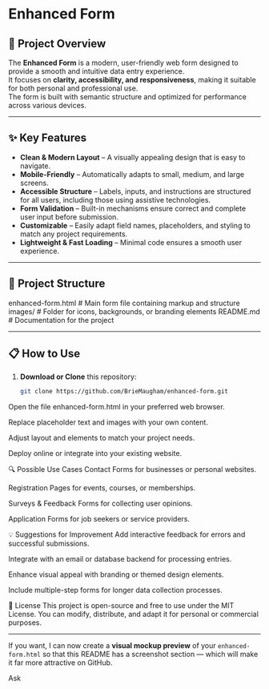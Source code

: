 # Enhanced Form

## 📖 Project Overview
The **Enhanced Form** is a modern, user-friendly web form designed to provide a smooth and intuitive data entry experience.  
It focuses on **clarity, accessibility, and responsiveness**, making it suitable for both personal and professional use.  
The form is built with semantic structure and optimized for performance across various devices.

---

## ✨ Key Features
- **Clean & Modern Layout** – A visually appealing design that is easy to navigate.
- **Mobile-Friendly** – Automatically adapts to small, medium, and large screens.
- **Accessible Structure** – Labels, inputs, and instructions are structured for all users, including those using assistive technologies.
- **Form Validation** – Built-in mechanisms ensure correct and complete user input before submission.
- **Customizable** – Easily adapt field names, placeholders, and styling to match any project requirements.
- **Lightweight & Fast Loading** – Minimal code ensures a smooth user experience.

---

## 📂 Project Structure
enhanced-form.html # Main form file containing markup and structure
images/ # Folder for icons, backgrounds, or branding elements
README.md # Documentation for the project


---

## 📋 How to Use
1. **Download or Clone** this repository:  
   ```bash
   git clone https://github.com/BrieMaugham/enhanced-form.git
Open the file enhanced-form.html in your preferred web browser.

Replace placeholder text and images with your own content.

Adjust layout and elements to match your project needs.

Deploy online or integrate into your existing website.

🔍 Possible Use Cases
Contact Forms for businesses or personal websites.

Registration Pages for events, courses, or memberships.

Surveys & Feedback Forms for collecting user opinions.

Application Forms for job seekers or service providers.

💡 Suggestions for Improvement
Add interactive feedback for errors and successful submissions.

Integrate with an email or database backend for processing entries.

Enhance visual appeal with branding or themed design elements.

Include multiple-step forms for longer data collection processes.

📜 License
This project is open-source and free to use under the MIT License.
You can modify, distribute, and adapt it for personal or commercial purposes.


---

If you want, I can now create a **visual mockup preview** of your `enhanced-form.html` so that this README has a screenshot section — which will make it far more attractive on GitHub.




Ask
